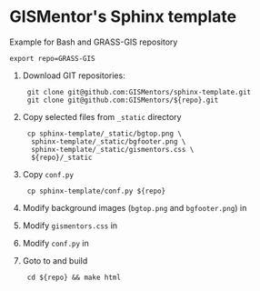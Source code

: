 GISMentor's Sphinx template
===========================

Example for Bash and GRASS-GIS repository

    export repo=GRASS-GIS

1. Download GIT repositories:

        git clone git@github.com:GISMentors/sphinx-template.git
        git clone git@github.com:GISMentors/${repo}.git

2. Copy selected files from `_static` directory

        cp sphinx-template/_static/bgtop.png \
         sphinx-template/_static/bgfooter.png \
         sphinx-template/_static/gismentors.css \
         ${repo}/_static

3. Copy `conf.py`

        cp sphinx-template/conf.py ${repo}

4. Modify background images (`bgtop.png` and `bgfooter.png`) in <repo>

5. Modify `gismentors.css` in <repo>

6. Modify `conf.py` in <repo>

7. Goto to <repo> and build

        cd ${repo} && make html